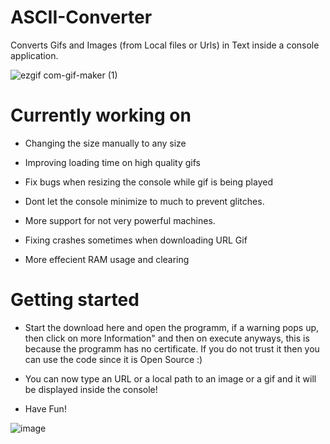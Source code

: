 # ASCII-Converter
Converts Gifs and Images (from Local files or Urls) in Text inside a console application.

![ezgif com-gif-maker (1)](https://user-images.githubusercontent.com/62218506/127154315-14b219fc-a5f7-48f2-b875-459f898988c1.gif)

# Currently working on

- Changing the size manually to any size

- Improving loading time on high quality gifs

- Fix bugs when resizing the console while gif is being played

- Dont let the console minimize to much to prevent glitches.

- More support for not very powerful machines.

- Fixing crashes sometimes when downloading URL Gif

- More effecient RAM usage and clearing

# Getting started

- Start the download here and open the programm, if a warning pops up, then click on more Information" and then on execute anyways, this is because the programm has no certificate. If you do not trust it then you can use the code since it is Open Source :) 

- You can now type an URL or a local path to an image or a gif and it will be displayed inside the console! 

- Have Fun!

![image](https://user-images.githubusercontent.com/62218506/127154883-6ec73008-5fff-49ad-91b7-a4986fa65c56.png)

